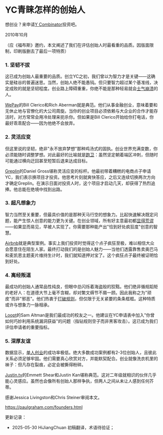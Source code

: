 


# YC青睐怎样的创始人

想创业？来申请[Y Combinator](http://ycombinator.com/apply.html)投资吧。

2010年10月

（应《福布斯》邀约，本文阐述了我们在评估创始人时最看重的品质。因版面限制，印刷版删去了最后一项特质）

### 1. 坚韧不拔

这已成为创始人最重要的品质。创立YC之初，我们曾以为智力才是关键——这确实是硅谷的普遍迷思。当然，创始人绝不能愚钝。但只要智力超过某个基准线，决定成败的就是坚韧程度。创业路上障碍重重，你绝不能是那种轻易就会[士气崩溃](https://paulgraham.com/die.html)的人。

[WePay](http://wepay.com)的Bill Clerico和Rich Aberman就是典范。他们从事金融创业，意味着要和无休止地与官僚化的大公司周旋。当你的创业项目必须依赖与大企业的合作才能存活时，对方常常会用冷处理来扼杀你。但如果是Bill Clerico开始给你打电话，你最好乖乖配合——因为他绝不会放弃。

### 2. 灵活应变

但这里说的坚韧，绝非"永不放弃梦想"那种鸡汤式的固执。创业世界充满变数，你必须能随时调整梦想。对此最好的比喻就是[跑卫](https://paulgraham.com/relres.html)：虽然坚定朝着端区冲刺，但随时可能通过横向迂回甚至短暂后退来达成目标。

[Greplin](http://greplin.com)的Daniel Gross堪称灵活应变的标杆。他最初带着糟糕的电商点子申请YC，我们表示换项目才投资。他思考片刻就爽快答应，之后又连续切换两次方向才确定Greplin。在演示日面对投资人时，这个项目才启动几天，却获得了热烈追捧。他总能在绝境中找到出路。

### 3. 超凡想象力

智力当然至关重要，但最具价值的是那种天马行空的想象力。比起快速解决既定问题，能产生惊人创意的能力更为关键。在创业领域，所有好主意最初都[显得荒谬](https://paulgraham.com/googles.html)——如果显而易见，早被人实现了。你需要那种能产出"恰到好处疯狂度"创意的智慧。

[Airbnb](http://airbnb.com)就是典型案例。事实上我们投资时觉得这个点子疯狂至极，难以相信大众会愿意住在陌生人家。最终打动我们的是创始人魅力——当他们透露靠售卖奥巴马和麦凯恩主题麦片维持生计时，我们就知道押对宝了。这个疯狂点子最终被证明恰到好处。

### 4. 离经叛道

最成功的创始人通常品性纯良，但眼中总闪烁着海盗般的狡黠。他们绝非循规蹈矩的老好人：在道德大节上毫不含糊，却对繁文缛节不屑一顾。因此我称之为"顽皮"而非"邪恶"。他们热衷于[打破规则](https://paulgraham.com/gba.html)，但仅限于无关紧要的条条框框。这种特质或许与想象力一脉相承。

[Loopt](http://loopt.com)的Sam Altman是我们最成功的校友之一。他建议在YC申请表中加入"你曾如何巧妙利用系统漏洞获益"的问题（指钻规则空子而非黑客攻击）。这已成为我们评估申请者的重要指标。

### 5. 深厚友谊

数据显示，[单人创业](https://paulgraham.com/startupmistakes.html)的成功率极低。绝大多数成功案例都有2-3位创始人，且彼此关系必须足够牢固。他们需要真心欣赏对方，并能默契配合。创业就像洗衣机里的袜子：但凡存在裂痕，必定会被撕得粉碎。

[Justin.tv](http://justin.tv)的Emmett Shear和Justin Kan堪称典范。这对二年级就相识的伙伴几乎能心灵感应。虽然也会像所有创始人那样争执，但两人之间从未让人感到任何芥蒂。

感谢Jessica Livingston和Chris Steiner审阅本文。

https://paulgraham.com/founders.html



更新记录：
- 2025-05-30 HiJiangChuan 初稿翻译，术语待验证；
